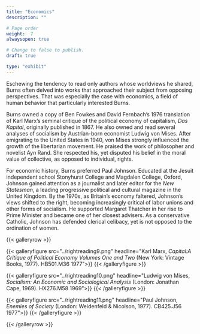 ```yaml
---
title: "Economics"
description: ""

# Page order
weight:  7
alwaysopen: true

# Change to false to publish.
draft: true

type: "exhibit"
---
```

Eschewing the tendency to read only authors whose worldviews he shared, Burns often delved into works that approached their subject from opposing perspectives. That was especially the case with economics, a field of human behavior that particularly interested Burns.

Burns owned a copy of Ben Fowkes and David Fernbach’s 1976 translation of Karl Marx’s seminal critique of the political economy of capitalism, *Das Kapital*, originally published in 1867. He also owned and read several analyses of socialism by Austrian-born economist Ludwig von Mises. After emigrating to the United States in 1940, von Mises strongly influenced the growth of the libertarian movement. He praised the work of philosopher and novelist Ayn Rand. She respected his, yet disputed his belief in the moral value of collective, as opposed to individual, rights.

For economic history, Burns preferred Paul Johnson. Educated at the Jesuit independent school Stonyhurst College and Magdalen College, Oxford, Johnson gained attention as a journalist and later editor for the *New Statesman*, a leading progressive political and cultural magazine in the United Kingdom. By the 1970s, as Britain’s economy faltered, Johnson’s views shifted to the right, becoming increasingly critical of labor unions and other forms of socialism. He supported Margaret Thatcher in her rise to Prime Minister and became one of her closest advisers. As a conservative Catholic, Johnson has defended clerical celibacy, yet is not opposed to the ordination of women.

{{< galleryrow >}}

{{< galleryfigure src="../rightreading9.png"
           headline="Karl Marx, *Capital:A Critique of Political Economy Volumes One and Two* (New York: Vintage Books, 1977). HB501.M36 1977">}}
{{< /galleryfigure >}}

{{< galleryfigure src="../rightreading10.png"
           headline="Ludwig von Mises, *Socialism: An Economic and Sociological Analysis* (London: Jonathan Cape, 1969). HX276.M58 1969">}}
{{< /galleryfigure >}}

{{< galleryfigure src="../rightreading11.png"
           headline="Paul Johnson, *Enemies of Society* (London: Weidenfeld & Nicolson, 1977). CB425.J56 1977">}}
{{< /galleryfigure >}}

{{< /galleryrow >}}
